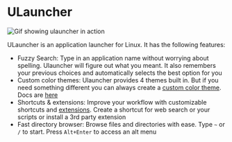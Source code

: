 # ULauncher

![Gif showing ulauncher in action](https://ulauncher.io/assets/images/demo.gif)

ULauncher is an application launcher for Linux. It has the following features:
- Fuzzy Search: Type in an application name without worrying about spelling. Ulauncher will figure out what you meant. It also remembers your previous choices and automatically selects the best option for you
- Custom color themes: Ulauncher provides 4 themes built in. But if you need something different you can always create a [custom color theme](https://gist.github.com/gornostal/02a232e6e560da7946c053555ced6cce). Docs are [here](https://docs.ulauncher.io/en/latest/themes/themes.html)
- Shortcuts & extensions: Improve your workflow with customizable shortcuts and [extensions](https://ext.ulauncher.io/). Create a shortcut for web search or your scripts or install a 3rd party extension
- Fast directory browser:  Browse files and directories with ease. Type `~` or `/` to start. Press `Alt+Enter` to access an alt menu
